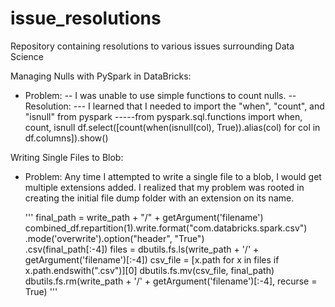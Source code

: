 # issue_resolutions
Repository containing resolutions to various issues surrounding Data Science

Managing Nulls with PySpark in DataBricks:

  - Problem:
   -- I was unable to use simple functions to count nulls. 
   -- Resolution:
   --- I learned that I needed to import the "when", "count", and "isnull" from pyspark
   -----from pyspark.sql.functions import when, count, isnull
        df.select([count(when(isnull(col), True)).alias(col) for col in df.columns]).show()

Writing Single Files to Blob:

  - Problem:
    Any time I attempted to write a single file to a blob, I would get multiple extensions added. 
    I realized that my problem was rooted in creating the initial file dump folder with an extension on its name.
    
    ''' 
        final_path = write_path + "/" + getArgument('filename')
        combined_df.repartition(1).write.format("com.databricks.spark.csv") \
        .mode('overwrite').option("header", "True") \
        .csv(final_path[:-4])
        files = dbutils.fs.ls(write_path + '/' + getArgument('filename')[:-4])
        csv_file = [x.path for x in files if x.path.endswith(".csv")][0]
        dbutils.fs.mv(csv_file, final_path)
        dbutils.fs.rm(write_path + '/' + getArgument('filename')[:-4], recurse = True)
        '''
